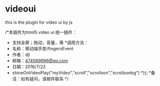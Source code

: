 # videoui
this is the plugin for video ui by js

/*本插件为html5 video ui 统一插件：
 * 支持全屏；拖动，音量，等
 *调用方法：
 * 名称：移动端手势/fingersEvent
 * 作者：djl
 * 邮箱：474569696@qq.com
 * 日期：2016/7/22
 * shineOnVideoPlay("myVideo","scroll","scrollson","scrollsonbg")
 *});
 *备注：如有疑问，请邮件联系
 */
